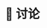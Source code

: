 ---
name: 讨论某个问题或者优化
about: Describe this issue template's purpose here.
title: ':speech_balloon: 讨论'
labels: 'discussions'
assignees: fzdwx

---